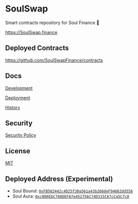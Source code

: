 # SoulSwap
Smart contracts repository for Soul Finance 🌙

https://SoulSwap.finance

## Deployed Contracts

https://github.com/SoulSwapFinance/contracts
## Docs

[Development](docs/DEVELOPMENT.md)

[Deployment](docs/DEPLOYMENT.md)

[History](docs/HISTORY.md)

## Security

[Security Policy](SECURITY.md)

## License

[MIT](LICENSE.txt)

## Deployed Address (Experimental)
- Soul Bound: [`0xFB582442c4D25f30a561a43b266deF94662dd556`](https://ftmscan.com/address/0xFB582442c4D25f30a561a43b266deF94662dd556#code)
- Soul Aura: [`0xc0D8EbC768DEFA7e452756C74D315C67cCa5C7c8`](https://ftmscan.com/address/0xc0D8EbC768DEFA7e452756C74D315C67cCa5C7c8#code)